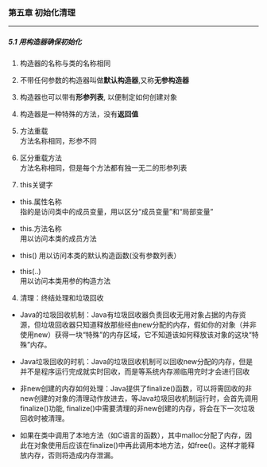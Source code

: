 ### 第五章   初始化清理 ###
--------------------------
##### 5.1 用构造器确保初始化  

1. 构造器的名称与类的名称相同  

2. 不带任何参数的构造器叫做**默认构造器**,又称**无参构造器**

3. 构造器也可以带有**形参列表**, 以便制定如何创建对象

4. 构造器是一种特殊的方法，没有**返回值**






1. 方法重载  
方法名称相同，形参不同


2. 区分重载方法  
方法名称相同，但是每个方法都有独一无二的形参列表

3. this关键字  
* this.属性名称  
指的是访问类中的成员变量，用以区分“成员变量”和“局部变量”  

* this.方法名称  
用以访问本类的成员方法

* this()
用以访问本类的默认构造函数(没有参数列表）

* this(..)  
用以访问本类用参的构造方法


4. 清理：终结处理和垃圾回收  
* Java的垃圾回收机制：Java有垃圾回收器负责回收无用对象占据的内存资源，但垃圾回收器只知道释放那些经由new分配的内存，假如你的对象（并非使用new）获得一块“特殊”的内存区域，它不知道该如何释放该对象的这块“特殊”内存。

* Java垃圾回收的时机：Java的垃圾回收机制可以回收new分配的内存，但是并不是程序运行完成就实时回收，而是等系统内存濒临用完时才会进行回收  

* 非new创建的内存如何处理：Java提供了finalize()函数，可以将需回收的非new创建的对象的清理动作放进去，等Java垃圾回收机制运行时，会首先调用finalize()功能, finalize()中需要清理的非new创建的内存，将会在下一次垃圾回收时被清理。

* 如果在类中调用了本地方法（如C语言的函数），其中malloc分配了内存，因此在对象使用后应该在finalize()中再此调用本地方法，如free()。这样才能释放内存，否则将造成内存泄漏。


 


